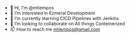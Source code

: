 - 👋 Hi, I’m @mtiempos
- 👀 I’m interested in Ezmeral Development 
- 🌱 I’m currently learning CICD Pipelines with Jenkins
- 💞️ I’m looking to collaborate on All things Conteinerized
- 📫 How to reach me mtiempos@gmail.com 

<!---
mtiempos/mtiempos is a ✨ special ✨ repository because its `README.md` (this file) appears on your GitHub profile.
You can click the Preview link to take a look at your changes.
--->
